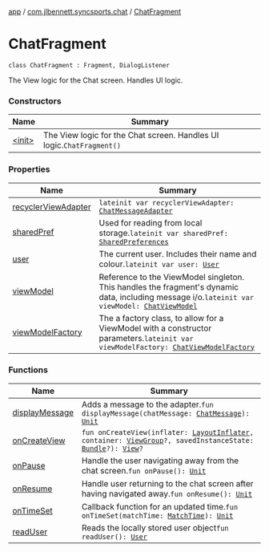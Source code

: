 [app](../../index.md) / [com.jlbennett.syncsports.chat](../index.md) / [ChatFragment](./index.md)

# ChatFragment

`class ChatFragment : Fragment, DialogListener`

The View logic for the Chat screen. Handles UI logic.

### Constructors

| Name | Summary |
|---|---|
| [&lt;init&gt;](-init-.md) | The View logic for the Chat screen. Handles UI logic.`ChatFragment()` |

### Properties

| Name | Summary |
|---|---|
| [recyclerViewAdapter](recycler-view-adapter.md) | `lateinit var recyclerViewAdapter: `[`ChatMessageAdapter`](../-chat-message-adapter/index.md) |
| [sharedPref](shared-pref.md) | Used for reading from local storage.`lateinit var sharedPref: `[`SharedPreferences`](https://developer.android.com/reference/android/content/SharedPreferences.html) |
| [user](user.md) | The current user. Includes their name and colour.`lateinit var user: `[`User`](../../com.jlbennett.syncsports.util/-user/index.md) |
| [viewModel](view-model.md) | Reference to the ViewModel singleton. This handles the fragment's dynamic data, including message i/o.`lateinit var viewModel: `[`ChatViewModel`](../-chat-view-model/index.md) |
| [viewModelFactory](view-model-factory.md) | The a factory class, to allow for a ViewModel with a constructor parameters.`lateinit var viewModelFactory: `[`ChatViewModelFactory`](../-chat-view-model-factory/index.md) |

### Functions

| Name | Summary |
|---|---|
| [displayMessage](display-message.md) | Adds a message to the adapter.`fun displayMessage(chatMessage: `[`ChatMessage`](../-chat-message/index.md)`): `[`Unit`](https://kotlinlang.org/api/latest/jvm/stdlib/kotlin/-unit/index.html) |
| [onCreateView](on-create-view.md) | `fun onCreateView(inflater: `[`LayoutInflater`](https://developer.android.com/reference/android/view/LayoutInflater.html)`, container: `[`ViewGroup`](https://developer.android.com/reference/android/view/ViewGroup.html)`?, savedInstanceState: `[`Bundle`](https://developer.android.com/reference/android/os/Bundle.html)`?): `[`View`](https://developer.android.com/reference/android/view/View.html)`?` |
| [onPause](on-pause.md) | Handle the user navigating away from the chat screen.`fun onPause(): `[`Unit`](https://kotlinlang.org/api/latest/jvm/stdlib/kotlin/-unit/index.html) |
| [onResume](on-resume.md) | Handle user returning to the chat screen after having navigated away.`fun onResume(): `[`Unit`](https://kotlinlang.org/api/latest/jvm/stdlib/kotlin/-unit/index.html) |
| [onTimeSet](on-time-set.md) | Callback function for an updated time.`fun onTimeSet(matchTime: `[`MatchTime`](../../com.jlbennett.syncsports.util/-match-time/index.md)`): `[`Unit`](https://kotlinlang.org/api/latest/jvm/stdlib/kotlin/-unit/index.html) |
| [readUser](read-user.md) | Reads the locally stored user object`fun readUser(): `[`User`](../../com.jlbennett.syncsports.util/-user/index.md) |

